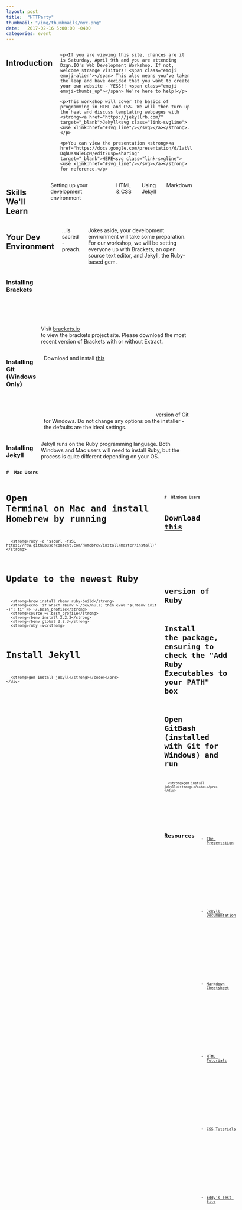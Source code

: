 ```yaml
---
layout: post
title:  "HTTParty"
thumbnail: "/img/thumbnails/nyc.png"
date:   2017-02-16 5:00:00 -0400
categories: event
---
```


<div class="row">
  <div class="small-12 columns link-svgline">
    <h2>Introduction</h2>

    <p>If you are viewing this site, chances are it is Saturday, April 9th and you are attending Dzgn.IO's Web Development Workshop. If not, welcome strange visitors! <span class="emoji emoji-alien"></span> This also means you've taken the leap and have decided that you want to create your own website - YESS!! <span class="emoji emoji-thumbs_up"></span> We're here to help!</p>

    <p>This workshop will cover the basics of programming in HTML and CSS. We will then turn up the heat and discuss templating webpages with <strong><a href="https://jekyllrb.com/" target="_blank">Jekyll<svg class="link-svgline"><use xlink:href="#svg_line"/></svg></a></strong>.</p>

    <p>You can view the presentation <strong><a href="https://docs.google.com/presentation/d/1atVlVMFR8oGAXJKRoR78Op2sxHMyvD-DqhUKsNTeGpM/edit?usp=sharing" target="_blank">HERE<svg class="link-svgline"><use xlink:href="#svg_line"/></svg></a></strong> for reference.</p>
  </div>
</div>

<div class="row">
  <div class="small-12 columns link-svgline">
    <h2>Skills We'll Learn</h2>
    <p><span class="emoji emoji-ballot_box_with_check"></span> Setting up your development environment</p>
    <p><span class="emoji emoji-ballot_box_with_check"></span> HTML &amp; CSS</p>
    <p><span class="emoji emoji-ballot_box_with_check"></span> Using Jekyll</p>
    <p><span class="emoji emoji-ballot_box_with_check"></span> Markdown</p>
  </div>
</div>

<div class="row">
  <div class="small-12 columns link-svgline">
    <h2>Your Dev Environment</h2>
    <p>...is sacred - preach. <span class="emoji emoji-pray"></span></p>
    <p>Jokes aside, your development environment will take some preparation. For our workshop, we will be setting everyone up with Brackets, an open source text editor, and Jekyll, the Ruby-based gem.</p>
  </div>
</div>

<div class="row">
  <div class="small-12 columns link-svgline">
    <h3>Installing Brackets</h3>
    <p>Visit <a href="http://brackets.io/" target="_blank">brackets.io<svg class="link-svgline"><use xlink:href="#svg_line"/></svg></a> to view the brackets project site. Please download the most recent version of Brackets with or without Extract.</p>
  </div>
</div>

<div class="row">
  <div class="small-12 columns link-svgline">
    <h3>Installing Git (Windows Only)</h3>
    <p>Download and install <a href="https://github.com/git-for-windows/git/releases/download/v2.8.1.windows.1/Git-2.8.1-64-bit.exe" target="_blank">this<svg class="link-svgline"><use xlink:href="#svg_line"/></svg></a> version of Git for Windows. Do not change any options on the installer - the defaults are the ideal settings.</p>
  </div>
</div>

<div class="row">
  <div class="small-12 columns link-svgline">
    <h3>Installing Jekyll</h3>
    <p>Jekyll runs on the Ruby programming language. Both Windows and Mac users will need to install Ruby, but the process is quite different depending on your OS.</p>
  </div>
</div>

<div class="row">
  <div class="small-12 medium-12 large-12 columns link-svgline">
    <div class="code-block">
      <pre><code><strong>#  Mac Users</strong>
        
 #  Open Terminal on Mac and install Homebrew by running
 
      <strong>ruby -e "$(curl -fsSL https://raw.githubusercontent.com/Homebrew/install/master/install)"</strong>

 # Update to the newest Ruby

      <strong>brew install rbenv ruby-build</strong>
      <strong>echo 'if which rbenv > /dev/null; then eval "$(rbenv init -)"; fi' >> ~/.bash_profile</strong>
      <strong>source ~/.bash_profile</strong>
      <strong>rbenv install 2.2.3</strong>
      <strong>rbenv global 2.2.3</strong>
      <strong>ruby -v</strong>
      
 # Install Jekyll
      
      <strong>gem install jekyll</strong></code></pre>
    </div>
  </div>

  <div class="small-12 medium-12 large-12 columns code link-svgline">
    <div class="code-block">
      <pre><code><strong>#  Windows Users</strong>
        
 #  Download <a href="http://dl.bintray.com/oneclick/rubyinstaller/rubyinstaller-2.2.4-x64.exe">this<svg class="link-svgline"><use xlink:href="#svg_line"/></svg></a> version of Ruby
 #  Install the package, ensuring to check the "Add Ruby Executables to your PATH" box
 #  Open GitBash (installed with Git for Windows) and run
 
      <strong>gem install jekyll</strong></code></pre>
    </div>
  </div>
</div>

<div class="row">
  <div class="small-12 columns link-svgline">
    <h2>Resources</h2>
    <ul>
      <li><a href="https://docs.google.com/presentation/d/1atVlVMFR8oGAXJKRoR78Op2sxHMyvD-DqhUKsNTeGpM/edit?usp=sharing" target="_blank">The Presentation<svg class="link-svgline"><use xlink:href="#svg_line"/></svg></a></li>
      <li><a href="https://jekyllrb.com/" target="_blank">Jekyll Documentation<svg class="link-svgline"><use xlink:href="#svg_line"/></svg></a></li>
      <li><a href="https://jekyllrb.com/" target="_blank">Markdown Cheatsheet<svg class="link-svgline"><use xlink:href="#svg_line"/></svg></a></li>
      <li><a href="http://www.w3schools.com/html/default.asp" target="_blank">HTML Tutorials<svg class="link-svgline"><use xlink:href="#svg_line"/></svg></a></li>
      <li><a href="http://www.w3schools.com/css/default.asp" target="_blank">CSS Tutorials<svg class="link-svgline"><use xlink:href="#svg_line"/></svg></a></li>
      <li><a href="https://github.com/eddymankim/testSite" target="_blank">Eddy's Test Site<svg class="link-svgline"><use xlink:href="#svg_line"/></svg></a></li>
    </ul>
  </div>
</div>
